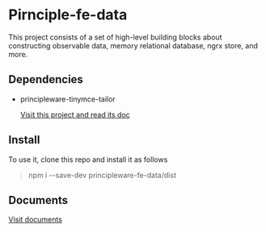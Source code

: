 # Pirnciple-fe-data

This project consists of a set of high-level building blocks about constructing observable data, memory relational database, ngrx store, and more. 

## Dependencies 

* principleware-tinymce-tailor 
  
  [Visit this project and read its doc](https://github.com/principleware/tinymce.git)

## Install 

To use it, clone this repo and install it as follows 

> npm i --save-dev principleware-fe-data/dist

## Documents 

[Visit documents](https://principleware.github.io/principleware-fe-data/index.html)
